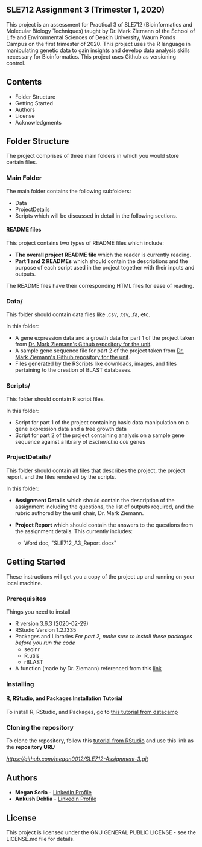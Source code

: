 ## SLE712 Assignment 3 (Trimester 1, 2020)
This project is an assessment for Practical 3 of SLE712 (Bioinformatics and Molecular Biology Techniques) taught by Dr. Mark Ziemann of the School of Life and Environmental Sciences of Deakin University, Waurn Ponds Campus on the first trimester of 2020. This project uses the R language in manipulating genetic data to gain insights and develop data analysis skills necessary for Bioinformatics. This project uses Github as versioning control.

## Contents
* Folder Structure
* Getting Started
* Authors
* License
* Acknowledgments

## Folder Structure

The project comprises of three main folders in which you would store certain files.

### Main Folder

The main folder contains the following subfolders:
- Data
- ProjectDetails
- Scripts
which will be discussed in detail in the following sections.

#### README files
This project contains two types of README files which include:
- **The overall project README file** which the reader is currently reading.
- **Part 1 and 2 READMEs** which should contain the descriptions and the purpose of each script used in the project together with their inputs and outputs.

The README files have their corresponding HTML files for ease of reading.

### Data/

This folder should contain data files like .csv, .tsv, .fa, etc.

In this folder:

- A gene expression data and a growth data for part 1 of the project taken from [Dr. Mark Ziemann's Github repository for the unit](https://github.com/markziemann/SLE712_files/tree/master/bioinfo_asst3_part1_files).
- A sample gene sequence file for part 2 of the project taken from [Dr. Mark Ziemann's Github repository for the unit](https://github.com/markziemann/SLE712_files/tree/master/bioinfo_asst3_part2_files).
- Files generated by the RScripts like downloads, images, and files pertaining to the creation of BLAST databases. 

### Scripts/

This folder should contain R script files.

In this folder:

- Script for part 1 of the project containing basic data manipulation on a gene expression data and a tree growth data 
- Script for part 2 of the project containing analysis on a sample gene sequence against a library of *Escherichia coli* genes

### ProjectDetails/

This folder should contain all files that describes the project, the project report, and the files rendered by the scripts.

In this folder:

- **Assignment Details** which should contain the description of the assignment including the questions, the list of outputs required, and the rubric authored by the unit chair, Dr. Mark Ziemann.

- **Project Report** which should contain the answers to the questions from the assignment details. This currently includes:
  - Word doc, "SLE712_A3_Report.docx"

## Getting Started

These instructions will get you a copy of the project up and running on your local machine.  

### Prerequisites

Things you need to install

- R version 3.6.3 (2020-02-29)
- RStudio Version 1.2.1335
- Packages and Libraries 
  *For part 2, make sure to install these packages before you run the code*
  + seqinr
  + R.utils
  + rBLAST
- A function (made by Dr. Ziemann) referenced from this [link](https://raw.githubusercontent.com/markziemann/SLE712_files/master/bioinfo_asst3_part2_files/mutblast_functions.R)

### Installing

#### R, RStudio, and Packages Installation Tutorial
To install R, RStudio, and Packages, go to [this tutorial from datacamp](https://www.datacamp.com/community/tutorials/installing-R-windows-mac-ubuntu)

### Cloning the repository
To clone the repository, follow this [tutorial from RStudio](https://support.rstudio.com/hc/en-us/articles/200532077-Version-Control-with-Git-and-SVN) and use this link as the **repository URL:**

  *<https://github.com/megan0012/SLE712-Assignment-3.git>*

## Authors

* **Megan Soria** - [LinkedIn Profile](https://www.linkedin.com/in/megan-soria-b8a97857/)
* **Ankush Dehlia** - [LinkedIn Profile](https://www.linkedin.com/in/ankush-dehlia/)


## License

This project is licensed under the GNU GENERAL PUBLIC LICENSE - see the LICENSE.md file for details.





